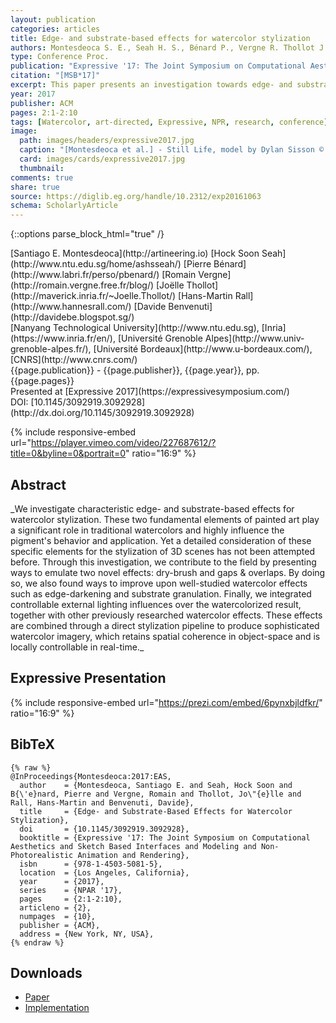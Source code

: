 ```yaml
---
layout: publication
categories: articles
title: Edge- and substrate-based effects for watercolor stylization
authors: Montesdeoca S. E., Seah H. S., Bénard P., Vergne R. Thollot J., Rall H.-M., Benvenuti D.
type: Conference Proc.
publication: "Expressive '17: The Joint Symposium on Computational Aesthetics and Sketch Based Interfaces and Modeling and Non-Photorealistic Animation and Rendering"
citation: "[MSB*17]"
excerpt: This paper presents an investigation towards edge- and substrate-based effects in watercolor.
year: 2017
publisher: ACM
pages: 2:1-2:10
tags: [Watercolor, art-directed, Expressive, NPR, research, conference]
image:
  path: images/headers/expressive2017.jpg
  caption: "[Montesdeoca et al.] - Still Life, model by Dylan Sisson © Pixar Animation Studios."
  card: images/cards/expressive2017.jpg
  thumbnail:
comments: true
share: true
source: https://diglib.eg.org/handle/10.2312/exp20161063
schema: ScholarlyArticle
---
```

{::options parse_block_html="true" /}
<div class="publication-info center">
  <div class="authors"><span>[Santiago E. Montesdeoca](http://artineering.io)</span> <span>[Hock Soon Seah](http://www.ntu.edu.sg/home/ashsseah/)</span> <span>[Pierre Bénard](http://www.labri.fr/perso/pbenard/)</span> <span>[Romain Vergne](http://romain.vergne.free.fr/blog/)</span> <span>[Joëlle Thollot](http://maverick.inria.fr/~Joelle.Thollot/)</span> <span>[Hans-Martin Rall](http://www.hannesrall.com/)</span> <span>[Davide Benvenuti](http://davidebe.blogspot.sg/)</span>
  </div>
  <div class="university">[Nanyang Technological University](http://www.ntu.edu.sg), [Inria](https://www.inria.fr/en/), [Université Grenoble Alpes](http://www.univ-grenoble-alpes.fr/), [Université Bordeaux](http://www.u-bordeaux.com/), [CNRS](http://www.cnrs.com/)
  </div>
  <div class="published-in">{{page.publication}} - {{page.publisher}}, {{page.year}}, pp. {{page.pages}}
  </div>
  Presented at [Expressive 2017](https://expressivesymposium.com/)
  <div class="doi">DOI: [10.1145/3092919.3092928](http://dx.doi.org/10.1145/3092919.3092928)
  </div>
</div>

{% include responsive-embed url="https://player.vimeo.com/video/227687612/?title=0&byline=0&portrait=0" ratio="16:9" %}

## Abstract
<div class="abstract">
_We investigate characteristic edge- and substrate-based effects for watercolor stylization. These two fundamental elements of painted art play a significant role in traditional watercolors and highly influence the pigment's behavior and application. Yet a detailed consideration of these specific elements for the stylization of 3D scenes has not been attempted before. Through this investigation, we contribute to the field by presenting ways to emulate two novel effects: dry-brush and gaps & overlaps. By doing so, we also found ways to improve upon well-studied watercolor effects such as edge-darkening and substrate granulation. Finally, we integrated controllable external lighting influences over the watercolorized result, together with other previously researched watercolor effects. These effects are combined through a direct stylization pipeline to produce sophisticated watercolor imagery, which retains spatial coherence in object-space and is locally controllable in real-time._
</div>

## Expressive Presentation
{% include responsive-embed url="https://prezi.com/embed/6pynxbjldfkr/" ratio="16:9" %}


## BibTeX
    {% raw %}
    @InProceedings{Montesdeoca:2017:EAS,
      author    = {Montesdeoca, Santiago E. and Seah, Hock Soon and B{\'e}nard, Pierre and Vergne, Romain and Thollot, Jo\"{e}lle and Rall, Hans-Martin and Benvenuti, Davide},
      title     = {Edge- and Substrate-Based Effects for Watercolor Stylization},
      doi       = {10.1145/3092919.3092928},
      booktitle = {Expressive '17: The Joint Symposium on Computational Aesthetics and Sketch Based Interfaces and Modeling and Non-Photorealistic Animation and Rendering},
      isbn      = {978-1-4503-5081-5},
      location  = {Los Angeles, California},
      year      = {2017},
      series    = {NPAR '17},
      pages     = {2:1-2:10},
      articleno = {2},
      numpages  = {10},
      publisher = {ACM},
      address = {New York, NY, USA},
    {% endraw %}


## Downloads
* [Paper](https://dl.acm.org/authorize?N658384)
* [Implementation](../../projects/Maya-Watercolor/)
